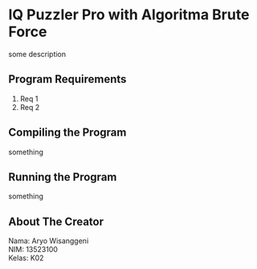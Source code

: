 # IQ Puzzler Pro with Algoritma Brute Force
some description
## Program Requirements
1. Req 1
2. Req 2
## Compiling the Program
something
## Running the Program
something
## About The Creator
Nama: Aryo Wisanggeni  
NIM: 13523100  
Kelas: K02


